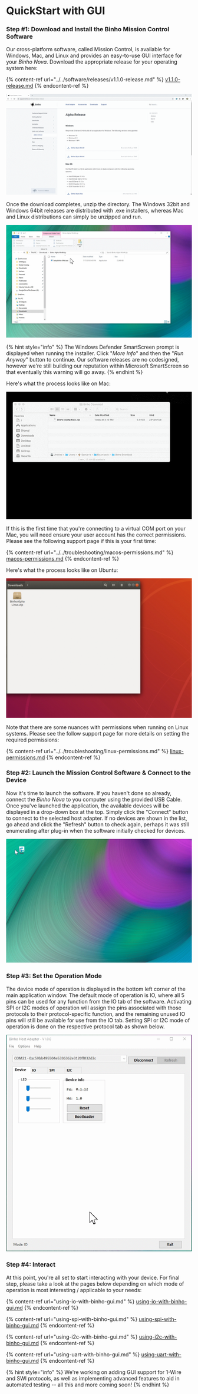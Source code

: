 # QuickStart with GUI

### Step #1: Download and Install the Binho Mission Control Software

Our cross-platform software, called Mission Control, is available for Windows, Mac, and Linux and provides an easy-to-use GUI interface for your _Binho Nova_. Download the appropriate release for your operating system here:

{% content-ref url="../../software/releases/v1.1.0-release.md" %}
[v1.1.0-release.md](../../software/releases/v1.1.0-release.md)
{% endcontent-ref %}

![](../../.gitbook/assets/download-gui-software.gif)

Once the download completes, unzip the directory. The Windows 32bit and Windows 64bit releases are distributed with .exe installers, whereas Mac and Linux distributions can simply be unzipped and run.

![Installing on Windows](../../.gitbook/assets/install-on-windows.gif)

{% hint style="info" %}
The Windows Defender SmartScreen prompt is displayed when running the installer. Click "_More Info_" and then the "_Run Anyway_" button to continue. Our software releases are no codesigned, however we're still building our reputation within Microsoft SmartScreen so that eventually this warning will go away.
{% endhint %}

Here's what the process looks like on Mac:

![](../../.gitbook/assets/mac-setup.gif)

If this is the first time that you're connecting to a virtual COM port on your Mac, you will need ensure your user account has the correct permissions. Please see the following support page if this is your first time:

{% content-ref url="../../troubleshooting/macos-permissions.md" %}
[macos-permissions.md](../../troubleshooting/macos-permissions.md)
{% endcontent-ref %}

Here's what the process looks like on Ubuntu:

![Unzip and Run on Ubuntu](../../.gitbook/assets/install-on-linux.gif)

Note that there are some nuances with permissions when running on Linux systems. Please see the follow support page for more details on setting the required permissions:

{% content-ref url="../../troubleshooting/linux-permissions.md" %}
[linux-permissions.md](../../troubleshooting/linux-permissions.md)
{% endcontent-ref %}

### Step #2: Launch the Mission Control Software & Connect to the Device

Now it's time to launch the software. If you haven't done so already, connect the _Binho Nova_ to you computer using the provided USB Cable. Once you've launched the application, the available devices will be displayed in a drop-down box at the top. Simply click the "Connect" button to connect to the selected host adapter. If no devices are shown in the list, go ahead and click the "Refresh" button to check again, perhaps it was still enumerating after plug-in when the software initially checked for devices.

![](../../.gitbook/assets/running-on-windows.gif)

### Step #3: Set the Operation Mode

The device mode of operation is displayed in the bottom left corner of the main application window. The default mode of operation is IO, where all 5 pins can be used for any function from the IO tab of the software. Activating SPI or I2C modes of operation will assign the pins associated with those protocols to their protocol-specific function, and the remaining unused IO pins will still be available for use from the IO tab. Setting SPI or I2C mode of operation is done on the respective protocol tab as shown below.

![](../../.gitbook/assets/device-op-mode.gif)

### Step #4: Interact

At this point, you're all set to start interacting with your device. For final step, please take a look at the pages below depending on which mode of operation is most interesting / applicable to your needs:

{% content-ref url="using-io-with-binho-gui.md" %}
[using-io-with-binho-gui.md](using-io-with-binho-gui.md)
{% endcontent-ref %}

{% content-ref url="using-spi-with-binho-gui.md" %}
[using-spi-with-binho-gui.md](using-spi-with-binho-gui.md)
{% endcontent-ref %}

{% content-ref url="using-i2c-with-binho-gui.md" %}
[using-i2c-with-binho-gui.md](using-i2c-with-binho-gui.md)
{% endcontent-ref %}

{% content-ref url="using-uart-with-binho-gui.md" %}
[using-uart-with-binho-gui.md](using-uart-with-binho-gui.md)
{% endcontent-ref %}

{% hint style="info" %}
We're working on adding GUI support for 1-Wire and SWI protocols, as well as implementing advanced features to aid in automated testing -- all this and more coming soon!
{% endhint %}
